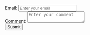 <form id="commentForm">
  <label for="email">Email:</label>
  <input type="email" id="email" placeholder="Enter your email" required>
  <br>
  <label for="comment">Comment:</label>
  <textarea id="comment" placeholder="Enter your comment" required></textarea>
  <br>
  <input type="submit" value="Submit">
</form>
<script src="script.js">
document.getElementById("commentForm").addEventListener("submit", function(event) {
  event.preventDefault(); // Prevent form submission
  var email = document.getElementById("email").value;
  var comment = document.getElementById("comment").value;
  // Perform form validation
  if (email.trim() == '' || comment.trim() == '') {
    alert("Please fill in all fields");
    return;
  }
  // Perform other validation, e.g., validate email format
  if (email.trim().toLowerCase() == 'zacharia.chemoiywo@mpesafoundationacademy.ac.ke') {
    alert("You have been caught deceiving!");
    return;
  }
  // Submit the form data to a server or perform desired actions
  // For simplicity, we'll just log the form data to the console
  console.log("Email: " + email);
  console.log("Comment: " + comment);
  // Clear the form fields
  document.getElementById("email").value = '';
  document.getElementById("comment").value = '';
});
</script>
